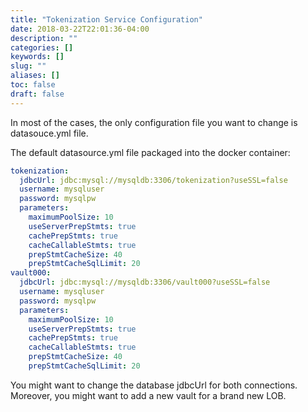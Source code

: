 ```yaml
---
title: "Tokenization Service Configuration"
date: 2018-03-22T22:01:36-04:00
description: ""
categories: []
keywords: []
slug: ""
aliases: []
toc: false
draft: false
---
```


In most of the cases, the only configuration file you want to change is datasouce.yml file. 

The default datasource.yml file packaged into the docker container: 

```yml
tokenization:
  jdbcUrl: jdbc:mysql://mysqldb:3306/tokenization?useSSL=false
  username: mysqluser
  password: mysqlpw
  parameters:
    maximumPoolSize: 10
    useServerPrepStmts: true
    cachePrepStmts: true
    cacheCallableStmts: true
    prepStmtCacheSize: 40
    prepStmtCacheSqlLimit: 20
vault000:
  jdbcUrl: jdbc:mysql://mysqldb:3306/vault000?useSSL=false
  username: mysqluser
  password: mysqlpw
  parameters:
    maximumPoolSize: 10
    useServerPrepStmts: true
    cachePrepStmts: true
    cacheCallableStmts: true
    prepStmtCacheSize: 40
    prepStmtCacheSqlLimit: 20

```

You might want to change the database jdbcUrl for both connections. Moreover, you might want to add a new vault for a brand new LOB. 

